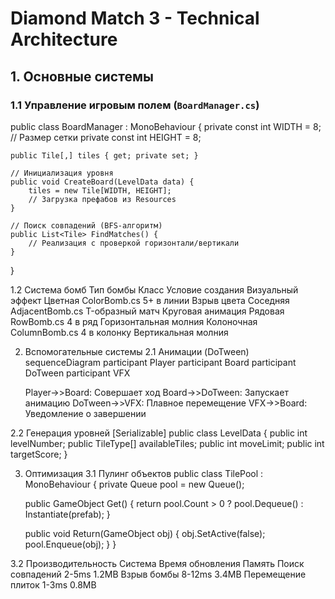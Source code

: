 # Diamond Match 3 - Technical Architecture

## 1. Основные системы

### 1.1 Управление игровым полем (`BoardManager.cs`)
public class BoardManager : MonoBehaviour {
    private const int WIDTH = 8;  // Размер сетки
    private const int HEIGHT = 8;
    
    public Tile[,] tiles { get; private set; }
    
    // Инициализация уровня
    public void CreateBoard(LevelData data) {
        tiles = new Tile[WIDTH, HEIGHT];
        // Загрузка префабов из Resources
    }
    
    // Поиск совпадений (BFS-алгоритм)
    public List<Tile> FindMatches() {
        // Реализация с проверкой горизонтали/вертикали
    }
}

1.2 Система бомб
Тип бомбы	Класс	Условие создания	Визуальный эффект
Цветная	ColorBomb.cs	5+ в линии	Взрыв цвета
Соседняя	AdjacentBomb.cs	T-образный матч	Круговая анимация
Рядовая	RowBomb.cs	4 в ряд	Горизонтальная молния
Колоночная	ColumnBomb.cs	4 в колонку	Вертикальная молния

2. Вспомогательные системы
2.1 Анимации (DoTween)
sequenceDiagram
    participant Player
    participant Board
    participant DoTween
    participant VFX
    
    Player->>Board: Совершает ход
    Board->>DoTween: Запускает анимацию
    DoTween->>VFX: Плавное перемещение
    VFX->>Board: Уведомление о завершении

2.2 Генерация уровней
[Serializable]
public class LevelData {
    public int levelNumber;
    public TileType[] availableTiles;
    public int moveLimit;
    public int targetScore;
}

3. Оптимизация
3.1 Пулинг объектов
public class TilePool : MonoBehaviour {
    private Queue<GameObject> pool = new Queue<GameObject>();
    
    public GameObject Get() {
        return pool.Count > 0 ? pool.Dequeue() : Instantiate(prefab);
    }
    
    public void Return(GameObject obj) {
        obj.SetActive(false);
        pool.Enqueue(obj);
    }
}

3.2 Производительность
Система	Время обновления	Память
Поиск совпадений	2-5ms	1.2MB
Взрыв бомбы	8-12ms	3.4MB
Перемещение плиток	1-3ms	0.8MB
